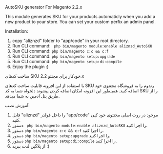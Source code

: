 AutoSKU generator For Magento 2.2.x

This module generates SKU for your products automaticly when you add a new product to your store. 
You can set your custom perfix an admin panel. 

Installation: 
1. copy "aliznzd" folder to "app/code" in your root directory. 
2. Run CLI command: ``` php bin/magento module:enable aliznzd_AutoSKU```
3. Run CLI command: ``` php bin/magento c:c && c:f ```
4. Run CLI command: ``` php bin/magento setup:upgrade ```
5. Run CLI command: ``` php bin/magento setup:di:compile ```
6. Enjoy the plugin :) 


ساخت کدهای SKU خودکار برای مجنتو 2.2.x

با استفاده از این افزونه قابلیت ساخت کدهای SKU رندوم را به فروشگاه مجنتوی خود اضافه کنید.
همینطور این افزونه امکان اضافه کردن پیشوند دلخواه شما به کد SKU را از طریق پنل ادمین به شما میدهد. 

آموزش نصب: 
1. فایل "aliznzd" را داخل فولدر "app/code" موجود در روت اصلی مجنتوی خود کپی کنید. 
2. دستور  ``` php bin/magento module:enable aliznzd_AutoSKU``` را اجرا کنید.
3. دستور ``` php bin/magento c:c && c:f ``` را اجرا کنید.
4. دستور ``` php bin/magento setup:upgrade ``` را اجرا کنید.
5. دستور ``` php bin/magento setup:di:compile ``` را اجرا کنید.
6. از پلاگین لدت ببرید :)
